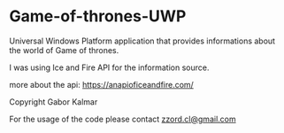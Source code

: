 # Game-of-thrones-UWP

Universal Windows Platform application that provides informations about the world of Game of thrones.

I was using Ice and Fire API for the information source.

more about the api: https://anapioficeandfire.com/

Copyright Gabor Kalmar

For the usage of the code please contact zzord.cl@gmail.com
